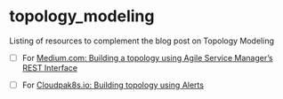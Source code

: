 # topology_modeling
Listing of resources to complement the blog post on Topology Modeling

- [ ] For [Medium.com: Building a topology using Agile Service Manager’s REST Interface](./MediumASMPart2)

- [ ] For [Cloudpak8s.io: Building topology using Alerts](./Cloudpak8sAlert)
